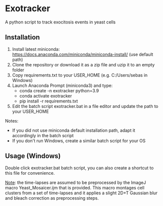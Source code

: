 # Exotracker
A python script to track exocitosis events in yeast cells

Installation
------------

1) Install latest miniconda: https://docs.anaconda.com/miniconda/miniconda-install/ (use default path)
2) Clone the repository or download it as a zip file and uzip it to an empty folder
3) Copy requirements.txt to your USER_HOME (e.g. C:/Users/sebas in Windows)
4) Launch Anaconda Prompt (miniconda3) and type:
	* conda create -n exotracker python=3.9
	* conda activate exotracker
	* pip install -r requirements.txt
5) Edit the batch script exotracker.bat in a file editor and update the path to your USER_HOME
   
Notes:

- If you did not use miniconda default installation path, adapt it accordingly in the batch script
- If you don't run Windows, create a similar batch script for your OS

Usage (Windows)
---------------

Double click exotracker.bat batch script, you can also create a shortcut to this file for convenience.

<ins>Note</ins>: the time-lapses are assumed to be preprocessed by the ImageJ macro Yeast_Mosaicer.ijm that is provided.
This macro montages cell clusters from a set of time-lapses and it applies a slight 2D+T Gaussian blur and bleach correction as preprocessing steps.

